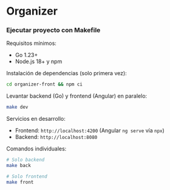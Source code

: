 # Organizer

### Ejecutar proyecto con Makefile

Requisitos mínimos:
- Go 1.23+
- Node.js 18+ y npm

Instalación de dependencias (solo primera vez):
```bash
cd organizer-front && npm ci
```

Levantar backend (Go) y frontend (Angular) en paralelo:
```bash
make dev
```

Servicios en desarrollo:
- Frontend: `http://localhost:4200` (Angular `ng serve` vía `npx`)
- Backend: `http://localhost:8080`

Comandos individuales:
```bash
# Solo backend
make back

# Solo frontend
make front
```
